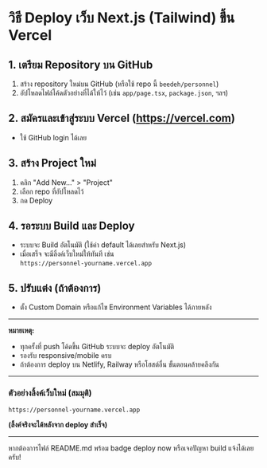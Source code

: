 # วิธี Deploy เว็บ Next.js (Tailwind) ขึ้น Vercel

## 1. เตรียม Repository บน GitHub
1. สร้าง repository ใหม่บน GitHub (หรือใช้ repo นี้ `beedeh/personnel`)
2. อัปโหลดไฟล์โค้ดตัวอย่างที่ได้ให้ไว้ (เช่น `app/page.tsx`, `package.json`, ฯลฯ)

## 2. สมัครและเข้าสู่ระบบ Vercel (https://vercel.com)
- ใช้ GitHub login ได้เลย

## 3. สร้าง Project ใหม่
1. คลิก "Add New..." > "Project"
2. เลือก repo ที่อัปโหลดไว้
3. กด Deploy

## 4. รอระบบ Build และ Deploy
- ระบบจะ Build อัตโนมัติ (ใช้ค่า default ได้เลยสำหรับ Next.js)
- เมื่อเสร็จ จะมีลิ้งค์เว็บใหม่ให้ทันที เช่น  
  `https://personnel-yourname.vercel.app`

## 5. ปรับแต่ง (ถ้าต้องการ)
- ตั้ง Custom Domain หรือแก้ไข Environment Variables ได้ภายหลัง

---

**หมายเหตุ:**
- ทุกครั้งที่ push โค้ดขึ้น GitHub ระบบจะ deploy อัตโนมัติ
- รองรับ responsive/mobile ครบ
- ถ้าต้องการ deploy บน Netlify, Railway หรือโฮสต์อื่น ขั้นตอนคล้ายคลึงกัน

---

### ตัวอย่างลิ้งค์เว็บใหม่ (สมมุติ)
```
https://personnel-yourname.vercel.app
```
**(ลิ้งค์จริงจะได้หลังจาก deploy สำเร็จ)**

---

หากต้องการไฟล์ README.md พร้อม badge deploy now หรือเจอปัญหา build แจ้งได้เลยครับ!